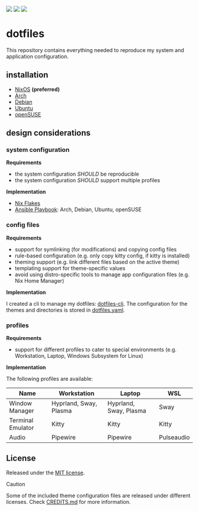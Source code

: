 <a href="https://dotfyle.com/PhilippHeuer/dotfiles-config-nvim"><img src="https://dotfyle.com/PhilippHeuer/dotfiles-config-nvim/badges/leaderkey?style=flat-square" /></a>
<a href="https://dotfyle.com/PhilippHeuer/dotfiles-config-nvim"><img src="https://dotfyle.com/PhilippHeuer/dotfiles-config-nvim/badges/plugins?style=flat-square" /></a>
<a href="https://dotfyle.com/PhilippHeuer/dotfiles-config-nvim"><img src="https://dotfyle.com/PhilippHeuer/dotfiles-config-nvim/badges/plugin-manager?style=flat-square" /></a>

# dotfiles

This repository contains everything needed to reproduce my system and application configuration.

## installation

- [NixOS](./docs/install/nixos.md) **(preferred)**
- [Arch](./docs/install/arch.md)
- [Debian](./docs/install/debian.md)
- [Ubuntu](./docs/install/ubuntu.md)
- [openSUSE](./docs/install/opensuse.md)

## design considerations

### system configuration

**Requirements**

- the system configuration *SHOULD* be reproducible
- the system configuration *SHOULD* support multiple profiles

**Implementation**

- [Nix Flakes](https://nixos.wiki/wiki/flakes)
- [Ansible Playbook](https://docs.ansible.com/ansible/latest/playbook_guide/playbooks_intro.html): Arch, Debian, Ubuntu, openSUSE

### config files

**Requirements**

- support for symlinking (for modifications) and copying config files
- rule-based configuration (e.g. only copy kitty config, if kitty is installed)
- theming support (e.g. link different files based on the active theme)
- templating support for theme-specific values
- avoid using distro-specific tools to manage app configuration files (e.g. Nix Home Manager)

**Implementation**

I created a cli to manage my dotfiles: [dotfiles-cli](https://github.com/PhilippHeuer/dotfiles-cli).
The configuration for the themes and directories is stored in [dotfiles.yaml](./dotfiles.yaml).

### profiles

**Requirements**

- support for different profiles to cater to special environments (e.g. Workstation, Laptop, Windows Subsystem for Linux)

**Implementation**

The following profiles are available:

| Name | Workstation | Laptop | WSL |
| ---- | ----------- | ------ | --- |
| Window Manager | Hyprland, Sway, Plasma  | Hyprland, Sway, Plasma | Sway |
| Terminal Emulator | Kitty | Kitty | Kitty |
| Audio | Pipewire | Pipewire | Pulseaudio |

## License

Released under the [MIT license](./LICENSE).

> [!CAUTION]
> Some of the included theme configuration files are released under different licenses.
> Check [CREDITS.md](./CREDITS.md) for more information.
